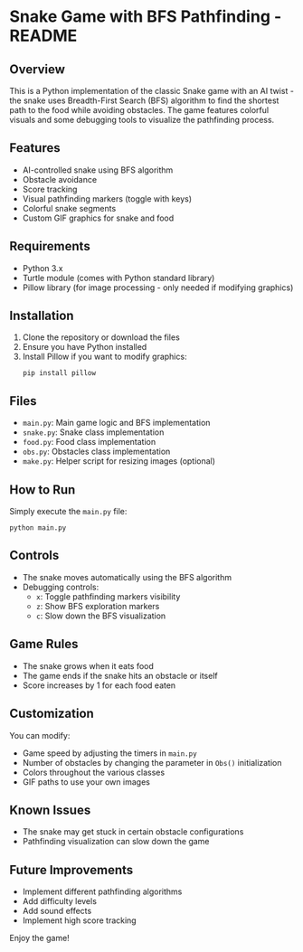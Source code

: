# Snake Game with BFS Pathfinding - README

## Overview
This is a Python implementation of the classic Snake game with an AI twist - the snake uses Breadth-First Search (BFS) algorithm to find the shortest path to the food while avoiding obstacles. The game features colorful visuals and some debugging tools to visualize the pathfinding process.

## Features
- AI-controlled snake using BFS algorithm
- Obstacle avoidance
- Score tracking
- Visual pathfinding markers (toggle with keys)
- Colorful snake segments
- Custom GIF graphics for snake and food

## Requirements
- Python 3.x
- Turtle module (comes with Python standard library)
- Pillow library (for image processing - only needed if modifying graphics)

## Installation
1. Clone the repository or download the files
2. Ensure you have Python installed
3. Install Pillow if you want to modify graphics:
   ```
   pip install pillow
   ```

## Files
- `main.py`: Main game logic and BFS implementation
- `snake.py`: Snake class implementation
- `food.py`: Food class implementation
- `obs.py`: Obstacles class implementation
- `make.py`: Helper script for resizing images (optional)

## How to Run
Simply execute the `main.py` file:
```
python main.py
```

## Controls
- The snake moves automatically using the BFS algorithm
- Debugging controls:
  - `x`: Toggle pathfinding markers visibility
  - `z`: Show BFS exploration markers
  - `c`: Slow down the BFS visualization

## Game Rules
- The snake grows when it eats food
- The game ends if the snake hits an obstacle or itself
- Score increases by 1 for each food eaten

## Customization
You can modify:
- Game speed by adjusting the timers in `main.py`
- Number of obstacles by changing the parameter in `Obs()` initialization
- Colors throughout the various classes
- GIF paths to use your own images

## Known Issues
- The snake may get stuck in certain obstacle configurations
- Pathfinding visualization can slow down the game

## Future Improvements
- Implement different pathfinding algorithms
- Add difficulty levels
- Add sound effects
- Implement high score tracking

Enjoy the game!
